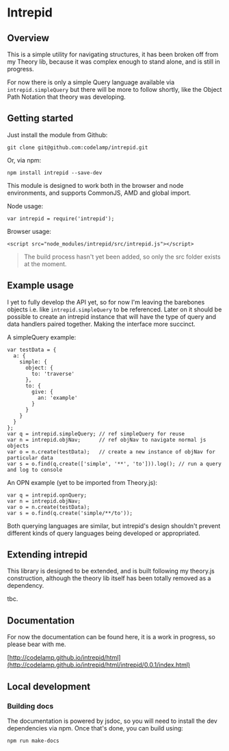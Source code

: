 # Intrepid

## Overview

This is a simple utility for navigating structures, it has been broken off from my Theory lib, because it was complex enough to stand alone, and is still in progress.

For now there is only a simple Query language available via `intrepid.simpleQuery` but there will be more to follow shortly, like the Object Path Notation that theory was developing.

## Getting started

Just install the module from Github:

    git clone git@github.com:codelamp/intrepid.git

Or, via npm:

    npm install intrepid --save-dev

This module is designed to work both in the browser and node environments, and supports CommonJS, AMD and global import.

Node usage:

    var intrepid = require('intrepid');

Browser usage:

    <script src="node_modules/intrepid/src/intrepid.js"></script>

> The build process hasn't yet been added, so only the src folder exists at the moment.

## Example usage

I yet to fully develop the API yet, so for now I'm leaving the barebones objects i.e. like `intrepid.simpleQuery` to be referenced. Later on it should be possible to create an intrepid instance that will have the type of query and data handlers paired together. Making the interface more succinct.

A simpleQuery example:

    var testData = {
      a: {
        simple: {
          object: {
            to: 'traverse'
          },
          to: {
            give: {
              an: 'example'
            }
          }
        }
      }
    };
    var q = intrepid.simpleQuery; // ref simpleQuery for reuse
    var n = intrepid.objNav;      // ref objNav to navigate normal js objects
    var o = n.create(testData);   // create a new instance of objNav for particular data
    var s = o.find(q.create(['simple', '**', 'to'])).log(); // run a query and log to console

An OPN example (yet to be imported from Theory.js):

    var q = intrepid.opnQuery;
    var n = intrepid.objNav;
    var o = n.create(testData);
    var s = o.find(q.create('simple/**/to'));

Both querying languages are similar, but intrepid's design shouldn't prevent different kinds of query languages being developed or appropriated.

## Extending intrepid

This library is designed to be extended, and is built following my theory.js construction, although the theory lib itself has been totally removed as a dependency.

tbc.

## Documentation

For now the documentation can be found here, it is a work in progress, so please bear with me.

[http://codelamp.github.io/intrepid/html](http://codelamp.github.io/intrepid/html/intrepid/0.0.1/index.html)

## Local development

### Building docs

The documentation is powered by jsdoc, so you will need to install the dev dependencies via npm. Once that's done, you can build using:

    npm run make-docs
